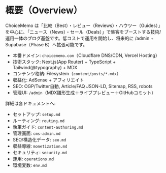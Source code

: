 # 概要（Overview）

ChoiceMemo は「比較（Best）・レビュー（Reviews）・ハウツー（Guides）」を中心に、「ニュース（News）・セール（Deals）」で集客をブーストする技術/運用一体のブログ基盤です。低コストで運用を開始し、将来的に /admin + Supabase（Phase B）へ拡張可能です。

- 本番ドメイン: `choicememo.com`（Cloudflare DNS/CDN, Vercel Hosting）
- 技術スタック: Next.js(App Router) + TypeScript + Tailwind(@typography) + MDX
- コンテンツ格納: Filesystem（`content/posts/*.mdx`）
- 収益化: AdSense + アフィリエイト
- SEO: OGP/Twitter自動, Article/FAQ JSON-LD, Sitemap, RSS, robots
- 管理UI: `/admin`（MDX雛形生成＋ライブプレビュー＋GitHubコミット）

詳細は各ドキュメントへ:
- セットアップ: `setup.md`
- ルーティング: `routing.md`
- 執筆ガイド: `content-authoring.md`
- 管理画面: `cms-admin.md`
- SEO/構造化データ: `seo.md`
- 収益導線: `monetization.md`
- セキュリティ: `security.md`
- 運用: `operations.md`
- 環境変数: `env.md`
